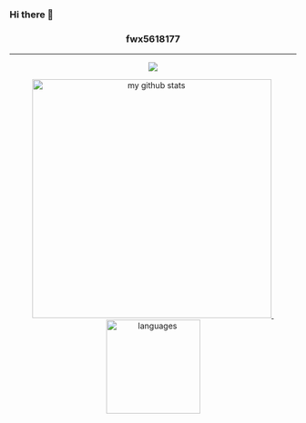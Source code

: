 ### Hi there 👋

<!--
**fwx5618177/fwx5618177** is a ✨ _special_ ✨ repository because its `README.md` (this file) appears on your GitHub profile.

Here are some ideas to get you started:

- 🔭 I’m currently working on ...
- 🌱 I’m currently learning ...
- 👯 I’m looking to collaborate on ...
- 🤔 I’m looking for help with ...
- 💬 Ask me about ...
- 📫 How to reach me: ...
- 😄 Pronouns: ...
- ⚡ Fun fact: ...
-->

<h3 align="center">fwx5618177</h3>

---

<a href="#">
    <p align="center">
        <img src="https://github-profile-trophy.vercel.app/?username=fwx5618177&column=7&theme=onedark&no-frame=true&no-bg=true"/>
    </p>
</a>
<a align="center" href="#">
    <p align="center">
    <img src="https://github-readme-stats.vercel.app/api?username=fwx5618177&show_icons=true&theme=onedark&hide_border=true&bg_color=00000000" alt="my github stats" width="420"/>&nbsp;<img src="https://github-readme-stats.vercel.app/api/top-langs/?username=fwx5618177&layout=compact&theme=onedark&hide_border=true&bg_color=00000000" alt="languages" height="165">
    </p>
</a>

